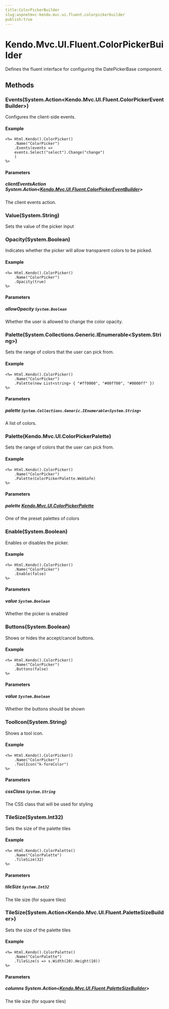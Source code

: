 ```yaml
---
title:ColorPickerBuilder
slug:aspnetmvc-kendo.mvc.ui.fluent.colorpickerbuilder
publish:true
---
```


# Kendo.Mvc.UI.Fluent.ColorPickerBuilder
Defines the fluent interface for configuring the DatePickerBase component.



## Methods

### Events(System.Action\<Kendo.Mvc.UI.Fluent.ColorPickerEventBuilder\>)
Configures the client-side events.


#### Example

    <%= Html.Kendo().ColorPicker()
        .Name("ColorPicker")
        .Events(events =>
        events.Select("select").Change("change")
        )
    %>
        


#### Parameters

##### clientEventsAction System.Action<[Kendo.Mvc.UI.Fluent.ColorPickerEventBuilder](/api/wrappers/aspnet-mvc/Kendo.Mvc.UI.Fluent/ColorPickerEventBuilder)>
The client events action.




### Value(System.String)
Sets the value of the picker input





### Opacity(System.Boolean)
Indicates whether the picker will allow transparent colors to be picked.


#### Example

    <%= Html.Kendo().ColorPicker()
        .Name("ColorPicker")
        .Opacity(true)
    %>
        


#### Parameters

##### allowOpacity `System.Boolean`
Whether the user is allowed to change the color opacity.




### Palette(System.Collections.Generic.IEnumerable\<System.String\>)
Sets the range of colors that the user can pick from.


#### Example

    <%= Html.Kendo().ColorPicker()
        .Name("ColorPicker")
        .Palette(new List<string> { "#ff0000", "#00ff00", "#0000ff" })
    %>
        


#### Parameters

##### palette `System.Collections.Generic.IEnumerable<System.String>`
A list of colors.




### Palette(Kendo.Mvc.UI.ColorPickerPalette)
Sets the range of colors that the user can pick from.


#### Example

    <%= Html.Kendo().ColorPicker()
        .Name("ColorPicker")
        .Palette(ColorPickerPalette.WebSafe)
    %>
        


#### Parameters

##### palette [Kendo.Mvc.UI.ColorPickerPalette](/api/wrappers/aspnet-mvc/Kendo.Mvc.UI/ColorPickerPalette)
One of the preset palettes of colors




### Enable(System.Boolean)
Enables or disables the picker.


#### Example

    <%= Html.Kendo().ColorPicker()
        .Name("ColorPicker")
        .Enable(false)
    %>
        


#### Parameters

##### value `System.Boolean`
Whether the picker is enabled




### Buttons(System.Boolean)
Shows or hides the accept/cancel buttons.


#### Example

    <%= Html.Kendo().ColorPicker()
        .Name("ColorPicker")
        .Buttons(false)
    %>
        


#### Parameters

##### value `System.Boolean`
Whether the buttons should be shown




### ToolIcon(System.String)
Shows a tool icon.


#### Example

    <%= Html.Kendo().ColorPicker()
        .Name("ColorPicker")
        .ToolIcon("k-foreColor")
    %>
        


#### Parameters

##### cssClass `System.String`
The CSS class that will be used for styling




### TileSize(System.Int32)
Sets the size of the palette tiles


#### Example

    <%= Html.Kendo().ColorPalette()
        .Name("ColorPalette")
        .TileSize(32)
    %>
        


#### Parameters

##### tileSize `System.Int32`
The tile size (for square tiles)




### TileSize(System.Action\<Kendo.Mvc.UI.Fluent.PaletteSizeBuilder\>)
Sets the size of the palette tiles


#### Example

    <%= Html.Kendo().ColorPalette()
        .Name("ColorPalette")
        .TileSize(s => s.Width(20).Height(10))
    %>
        


#### Parameters

##### columns System.Action<[Kendo.Mvc.UI.Fluent.PaletteSizeBuilder](/api/wrappers/aspnet-mvc/Kendo.Mvc.UI.Fluent/PaletteSizeBuilder)>
The tile size (for square tiles)





